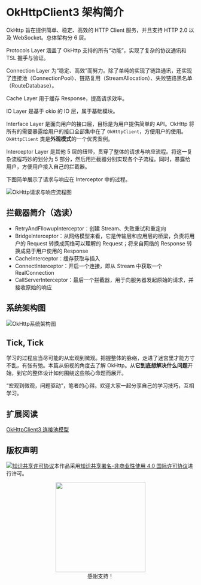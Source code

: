# OkHttpClient3 架构简介

OkHttp 旨在提供简单、稳定、高效的 HTTP Client 服务，并且支持 HTTP 2.0 以及 WebSocket。总体架构分 6 层。

Protocols Layer 涵盖了 OkHttp 支持的所有“功能”，实现了复杂的协议通讯和 TSL 握手与验证。

Connection Layer 为“稳定、高效”而努力。除了单纯的实现了链路通讯，还实现了连接池（ConnectionPool）、链路复用（StreamAllocation）、失败链路黑名单（RouteDatabase）。

Cache Layer 用于缓存 Response，提高请求效率。

IO Layer 是基于 okio 的 IO 层，属于基础模块。

Interface Layer 是面向用户的接口层，目标是为用户提供简单的 API。OkHttp 将所有的需要暴露给用户的接口全部集中在了 `OkHttpClient`，方便用户的使用。`OkHttpClient` 类是**外观模式**的一个优秀案例。

Interceptor Layer 是其他 5 层的纽带，贯穿了整体的请求与响应流程。将这一复杂流程巧妙的划分为 5 部分，然后用拦截器分别实现各个子流程。同时，暴露给用户，方便用户接入自己的拦截器。

下图简单展示了请求与响应在 Interceptor 中的过程。

![OkHttp请求与响应流程图](assets/okhttp%E8%AF%B7%E6%B1%82%E4%B8%8E%E5%93%8D%E5%BA%94.jpg)

## 拦截器简介（选读）

-  RetryAndFllowupInterceptor：创建 Stream、失败重试和重定向
-  BridgeInterceptor：从网络模型来看，它是传输层和应用层的桥梁，负责将用户的 Request 转换成网络可以理解的 Request；将来自网络的 Response 转换成易于用户使用的 Response
-  CacheInterceptor：缓存获取与插入
-  ConnectInterceptor：开启一个连接，即从 Stream 中获取一个 RealConnection
-  CallServerInterceptor：最后一个拦截器，用于向服务器发起原始的请求，并接收原始的响应

## 系统架构图

![OkHttp系统架构图](assets/okhttp系统架构图.jpg)

## Tick, Tick

学习的过程应当尽可能的从宏观到微观。把握整体的脉络，走进了迷宫里才能方寸不乱，有张有弛。本篇从俯视的角度去了解 OkHttp。从**它到底想解决什么问题**开始，到它的整体设计如何围绕这些核心命题而展开。

“宏观到微观，问题驱动”，笔者的心得。欢迎大家一起分享自己的学习技巧，互相学习。

## 扩展阅读

[OkHttpClient3 连接池模型](./OkHttpClient3连接池模型.md)

## 版权声明

<a rel="license" href="http://creativecommons.org/licenses/by-nc/4.0/"><img alt="知识共享许可协议" style="border-width:0" src="https://i.creativecommons.org/l/by-nc/4.0/88x31.png" /></a>本作品采用<a rel="license" href="http://creativecommons.org/licenses/by-nc/4.0/">知识共享署名-非商业性使用 4.0 国际许可协议</a>进行许可。

<p align="center">
  <img src="assets/support.jpg" width="240px"/><br />感谢支持！
</p>